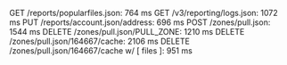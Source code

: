 GET /reports/popularfiles.json: 764 ms
GET /v3/reporting/logs.json: 1072 ms
PUT /reports/account.json/address: 696 ms
POST /zones/pull.json: 1544 ms
DELETE /zones/pull.json/PULL_ZONE: 1210 ms
DELETE /zones/pull.json/164667/cache: 2106 ms
DELETE /zones/pull.json/164667/cache w/ [ files ]: 951 ms
